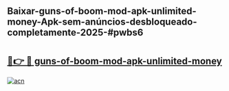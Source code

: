 ## Baixar-guns-of-boom-mod-apk-unlimited-money-Apk-sem-anúncios-desbloqueado-completamente-2025-#pwbs6

# <h2><a href="https://ainizakaria.my?title=guns-of-boom-mod-apk-unlimited-money&ref=20M">🔗👉 🔴 guns-of-boom-mod-apk-unlimited-money</a></h2>

[![acn](https://github.com/user-attachments/assets/0f9c940e-d8b0-45ae-aac7-cd30a18b3e1c)](https://ainizakaria.my?title=guns-of-boom-mod-apk-unlimited-money&ref=20M)

